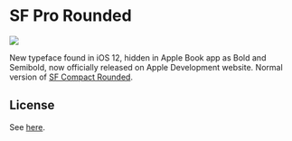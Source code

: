 # SF Pro Rounded
![](https://i.imgur.com/ZQQYW2V.png)

New typeface found in iOS 12, hidden in Apple Book app as Bold and Semibold, now officially released on Apple Development website.  Normal version of [SF Compact Rounded](../SF%20Compact%20Rounded).

## License
See [here](../README.md#license).

